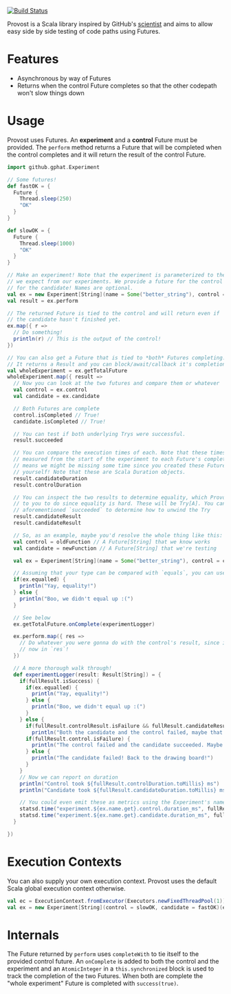 [![Build Status](https://travis-ci.org/gphat/provost.svg?branch=master)](https://travis-ci.org/gphat/provost)

Provost is a Scala library inspired by GitHub's
[scientist](https://github.com/github/scientist) and aims to allow easy side
by side testing of code paths using Futures.

# Features

* Asynchronous by way of Futures
* Returns when the control Future completes so that the other codepath won't slow things down

# Usage

Provost uses Futures. An **experiment** and a **control** Future must be
provided. The `perform` method returns a Future that will be completed when the
control completes and it will return the result of the control Future.

```scala
import github.gphat.Experiment

// Some futures!
def fastOK = {
  Future {
    Thread.sleep(250)
    "OK"
  }
}

def slowOK = {
  Future {
    Thread.sleep(1000)
    "OK"
  }
}

// Make an experiment! Note that the experiment is parameterized to the type
// we expect from our experiments. We provide a future for the control and
// for the candidate! Names are optional.
val ex = new Experiment[String](name = Some("better_string"), control = slowOK, candidate = fastOK)
val result = ex.perform

// The returned Future is tied to the control and will return even if
// the candidate hasn't finished yet.
ex.map({ r =>
  // Do something!
  println(r) // This is the output of the control!
})

// You can also get a Future that is tied to *both* Futures completing.
// It returns a Result and you can block/await/callback it's completion.
val wholeExperiment = ex.getTotalFuture
wholeExperiment.map({ result =>
  // Now you can look at the two futures and compare them or whatever
  val control = ex.control
  val candidate = ex.candidate

  // Both Futures are complete
  control.isCompleted // True!
  candidate.isCompleted // True!

  // You can test if both underlying Trys were successful.
  result.succeeded

  // You can compare the execution times of each. Note that these times will be
  // measured from the start of the experiment to each Future's completion! This
  // means we might be missing some time since you created these Futures by
  // yourself! Note that these are Scala Duration objects.
  result.candidateDuration
  result.controlDuration

  // You can inspect the two results to determine equality, which Provost leaves
  // to you to do since equality is hard. These will be Try[A]. You can use the
  // aforementioned `succeeded` to determine how to unwind the Try
  result.candidateResult
  result.candidateResult

  // So, as an example, maybe you'd resolve the whole thing like this:
  val control = oldFunction // A Future[String] that we know works
  val candidate = newFunction // A Future[String] that we're testing

  val ex = Experiment[String](name = Some("better_string"), control = control, candidate = candidate)

  // Assuming that your type can be compared with `equals`, you can use this!
  if(ex.equalled) {
    println("Yay, equality!")
  } else {
    println("Boo, we didn't equal up :(")
  }

  // See below
  ex.getTotalFuture.onComplete(experimentLogger)

  ex.perform.map({ res =>
    // Do whatever you were gonna do with the control's result, since it's
    // now in `res`!
  })

  // A more thorough walk through!
  def experimentLogger(result: Result[String]) = {
    if(fullResult.isSuccess) {
      if(ex.equalled) {
        println("Yay, equality!")
      } else {
        println("Boo, we didn't equal up :(")
      }
    } else {
      if(fullResult.controlResult.isFailure && fullResult.candidateResult.isFailure) {
        println("Both the candidate and the control failed, maybe that's ok?")
      if(fullResult.control.isFailure) {
        println("The control failed and the candidate succeeded. Maybe it's better!")
      } else {
        println("The candidate failed! Back to the drawing board!")
      }
    }
    // Now we can report on duration
    println("Control took ${fullResult.controlDuration.toMillis} ms")
    println("Candidate took ${fullResult.candidateDuration.toMillis} ms")

    // You could even emit these as metrics using the Experiment's name!
    statsd.time("experiment.${ex.name.get}.control.duration_ms", fullResult.controlDuration.toMillis)
    statsd.time("experiment.${ex.name.get}.candidate.duration_ms", fullResult.candidateDuration.toMillis)
  }

})

```

# Execution Contexts

You can also supply your own execution context. Provost uses the default Scala
global execution context otherwise.

```scala
val ec = ExecutionContext.fromExecutor(Executors.newFixedThreadPool(1))
val ex = new Experiment[String](control = slowOK, candidate = fastOK)(ec)
```

# Internals

The Future returned by `perform` uses `completeWith` to tie itself to the provided control future. An `onComplete`
is added to both the control and the experiment and an `AtomicInteger` in a `this.synchronized` block is used
to track the completion of the two Futures. When both are complete the "whole experiment" Future is completed
with `success(true)`.
